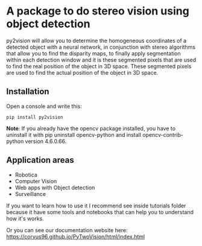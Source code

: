 # A package to do stereo vision using object detection

py2vision will allow you to determine the
homogeneous coordinates of a detected object with a neural network, in conjunction with stereo algorithms that allow you to find the disparity maps, to finally apply segmentation within each detection window and it is these segmented pixels that are used to find the real position of the object in 3D space.
These segmented pixels are used to find the actual position of the object in 3D space.

## **Installation**
Open a console and write this: 

`pip install py2vision`

**Note**: If you already have the opencv package installed, you have to uninstall it with pip uninstall opencv-python and install opencv-contrib-python version 4.6.0.66.

## **Application areas**
- Robotica
- Computer Vision
- Web apps with Object detection
- Surveillance

If you want to learn how to use it I recommend see inside tutorials folder because it have some tools and notebooks that can help you to understand how it's works.

Or you can see our documentation website here: https://corvus96.github.io/PyTwoVision/html/index.html
